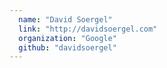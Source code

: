 ```yaml
---
  name: "David Soergel"
  link: "http://davidsoergel.com"
  organization: "Google"
  github: "davidsoergel"
---
```

